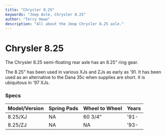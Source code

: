 ```yaml
---
title: "Chrysler 8.25"
keywords: "Jeep Axle, Chrysler 8.25"
author: "Terry Howe"
description: "All about the Jeep Chrysler 8.25 axle."
---
```

# Chrysler 8.25

The Chrysler 8.25 semi-floating rear axle has an 8.25" ring gear.

The 8.25" has been used in various XJs and ZJs as early as '91. It has been used as an alternative to the Dana 35c when supplies are short. It is ubiquitous in '97 XJs.

### Specs

| Model/Version | Spring Pads | Wheel to Wheel | Years |
|---------------|-------------|----------------|-------|
| 8.25/XJ       | NA          | 60 3/4"        | '91-  |
| 8.25/ZJ       | NA          | NA             | '93-  |